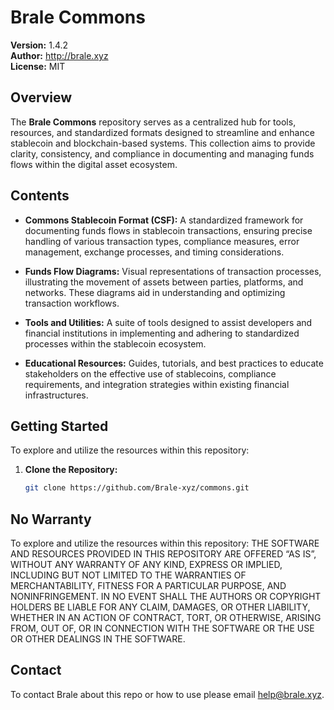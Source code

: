 # Brale Commons

**Version:** 1.4.2  
**Author:** http://brale.xyz  
**License:** MIT

## Overview

The **Brale Commons** repository serves as a centralized hub for tools, resources, and standardized formats designed to streamline and enhance stablecoin and blockchain-based systems. This collection aims to provide clarity, consistency, and compliance in documenting and managing funds flows within the digital asset ecosystem.

## Contents

- **Commons Stablecoin Format (CSF):** A standardized framework for documenting funds flows in stablecoin transactions, ensuring precise handling of various transaction types, compliance measures, error management, exchange processes, and timing considerations.

- **Funds Flow Diagrams:** Visual representations of transaction processes, illustrating the movement of assets between parties, platforms, and networks. These diagrams aid in understanding and optimizing transaction workflows.

- **Tools and Utilities:** A suite of tools designed to assist developers and financial institutions in implementing and adhering to standardized processes within the stablecoin ecosystem.

- **Educational Resources:** Guides, tutorials, and best practices to educate stakeholders on the effective use of stablecoins, compliance requirements, and integration strategies within existing financial infrastructures.

## Getting Started

To explore and utilize the resources within this repository:

1. **Clone the Repository:**
   ```bash
   git clone https://github.com/Brale-xyz/commons.git

## No Warranty

To explore and utilize the resources within this repository:
THE SOFTWARE AND RESOURCES PROVIDED IN THIS REPOSITORY ARE OFFERED “AS IS”, WITHOUT ANY WARRANTY OF ANY KIND, EXPRESS OR IMPLIED, INCLUDING BUT NOT LIMITED TO THE WARRANTIES OF MERCHANTABILITY, FITNESS FOR A PARTICULAR PURPOSE, AND NONINFRINGEMENT. IN NO EVENT SHALL THE AUTHORS OR COPYRIGHT HOLDERS BE LIABLE FOR ANY CLAIM, DAMAGES, OR OTHER LIABILITY, WHETHER IN AN ACTION OF CONTRACT, TORT, OR OTHERWISE, ARISING FROM, OUT OF, OR IN CONNECTION WITH THE SOFTWARE OR THE USE OR OTHER DEALINGS IN THE SOFTWARE.

## Contact
To contact Brale about this repo or how to use please email help@brale.xyz.

